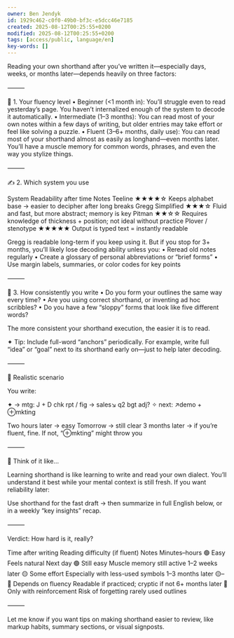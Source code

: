 ```yaml
---
owner: Ben Jendyk
id: 1929c462-c0f0-49b0-bf3c-e5dcc46e7185
created: 2025-08-12T00:25:55+0200
modified: 2025-08-12T00:25:55+0200
tags: [access/public, language/en]
key-words: []
---
```


Reading your own shorthand after you’ve written it—especially days, weeks, or months later—depends heavily on three factors:

⸻

🧠 1. Your fluency level
	•	Beginner (<1 month in):
You’ll struggle even to read yesterday’s page. You haven’t internalized enough of the system to decode it automatically.
	•	Intermediate (1–3 months):
You can read most of your own notes within a few days of writing, but older entries may take effort or feel like solving a puzzle.
	•	Fluent (3–6+ months, daily use):
You can read most of your shorthand almost as easily as longhand—even months later. You’ll have a muscle memory for common words, phrases, and even the way you stylize things.

⸻

✍️ 2. Which system you use

System	Readability after time	Notes
Teeline	★★★★☆	Keeps alphabet base → easier to decipher after long breaks
Gregg Simplified	★★★☆	Fluid and fast, but more abstract; memory is key
Pitman	★★☆☆	Requires knowledge of thickness + position; not ideal without practice
Plover / stenotype	★★★★★	Output is typed text = instantly readable

Gregg is readable long-term if you keep using it. But if you stop for 3+ months, you’ll likely lose decoding ability unless you:
	•	Reread old notes regularly
	•	Create a glossary of personal abbreviations or “brief forms”
	•	Use margin labels, summaries, or color codes for key points

⸻

🧾 3. How consistently you write
	•	Do you form your outlines the same way every time?
	•	Are you using correct shorthand, or inventing ad hoc scribbles?
	•	Do you have a few “sloppy” forms that look like five different words?

The more consistent your shorthand execution, the easier it is to read.

✦ Tip: Include full-word “anchors” periodically. For example, write full “idea” or “goal” next to its shorthand early on—just to help later decoding.

⸻

🧪 Realistic scenario

You write:

✦ → mtg: J + D
chk rpt / fig → sales↘ q2
bgt adj?
✧ next: ↗demo + ⊕mkting

Two hours later → easy
Tomorrow → still clear
3 months later → if you’re fluent, fine. If not, “⊕mkting” might throw you

⸻

🧠 Think of it like…

Learning shorthand is like learning to write and read your own dialect. You’ll understand it best while your mental context is still fresh. If you want reliability later:

Use shorthand for the fast draft → then summarize in full English below, or in a weekly “key insights” recap.

⸻

Verdict: How hard is it, really?

Time after writing	Reading difficulty (if fluent)	Notes
Minutes–hours	🟢 Easy	Feels natural
Next day	🟢 Still easy	Muscle memory still active
1–2 weeks later	🟡 Some effort	Especially with less-used symbols
1–3 months later	🟡–🔴 Depends on fluency	Readable if practiced; cryptic if not
6+ months later	🔴 Only with reinforcement	Risk of forgetting rarely used outlines


⸻

Let me know if you want tips on making shorthand easier to review, like markup habits, summary sections, or visual signposts.
